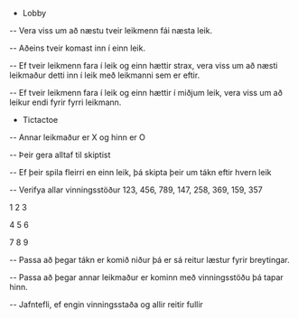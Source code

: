  
- Lobby

-- Vera viss um að næstu tveir leikmenn fái næsta leik.

-- Aðeins tveir komast inn í einn leik.

-- Ef tveir leikmenn fara í leik og einn hættir strax, vera viss um að næsti leikmaður detti inn í leik með leikmanni sem er eftir.

-- Ef tveir leikmenn fara í leik og einn hættir í miðjum leik, vera viss um að leikur endi fyrir fyrri leikmann.


- Tictactoe

-- Annar leikmaður er X og hinn er O

-- Þeir gera alltaf til skiptist

-- Ef þeir spila fleirri en einn leik, þá skipta þeir um tákn eftir hvern leik

-- Verifya allar vinningsstöður 123, 456, 789, 147, 258, 369, 159, 357

  1 2 3
  
  4 5 6
  
  7 8 9
  
-- Passa að þegar tákn er komið niður þá er sá reitur læstur fyrir breytingar.

-- Passa að þegar annar leikmaður er kominn með vinningsstöðu þá tapar hinn.

-- Jafntefli, ef engin vinningsstaða og allir reitir fullir
